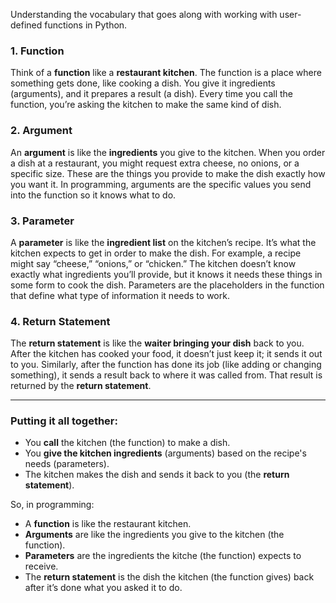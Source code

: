 Understanding the vocabulary that goes along with working with user-defined functions in Python.

### 1. **Function**
Think of a **function** like a **restaurant kitchen**. The function is a place where something gets done, like cooking a dish. You give it ingredients (arguments), and it prepares a result (a dish). Every time you call the function, you’re asking the kitchen to make the same kind of dish.

### 2. **Argument**
An **argument** is like the **ingredients** you give to the kitchen. When you order a dish at a restaurant, you might request extra cheese, no onions, or a specific size. These are the things you provide to make the dish exactly how you want it. In programming, arguments are the specific values you send into the function so it knows what to do.

### 3. **Parameter**
A **parameter** is like the **ingredient list** on the kitchen’s recipe. It’s what the kitchen expects to get in order to make the dish. For example, a recipe might say “cheese,” “onions,” or “chicken.” The kitchen doesn’t know exactly what ingredients you’ll provide, but it knows it needs these things in some form to cook the dish. Parameters are the placeholders in the function that define what type of information it needs to work.

### 4. **Return Statement**
The **return statement** is like the **waiter bringing your dish** back to you. After the kitchen has cooked your food, it doesn’t just keep it; it sends it out to you. Similarly, after the function has done its job (like adding or changing something), it sends a result back to where it was called from. That result is returned by the **return statement**.

---

### Putting it all together:
- You **call** the kitchen (the function) to make a dish.
- You **give the kitchen ingredients** (arguments) based on the recipe's needs (parameters).
- The kitchen makes the dish and sends it back to you (the **return statement**).

So, in programming:
- A **function** is like the restaurant kitchen.
- **Arguments** are like the ingredients you give to the kitchen (the function).
- **Parameters** are the ingredients the kitche (the function) expects to receive.
- The **return statement** is the dish the kitchen (the function gives) back after it’s done what you asked it to do.

